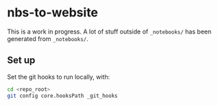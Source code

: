 # nbs-to-website

This is a work in progress. A lot of stuff outside of `_notebooks/` has been generated from `_notebooks/`.

## Set up

Set the git hooks to run locally, with: 

```bash
cd <repo_root>
git config core.hooksPath _git_hooks
```
